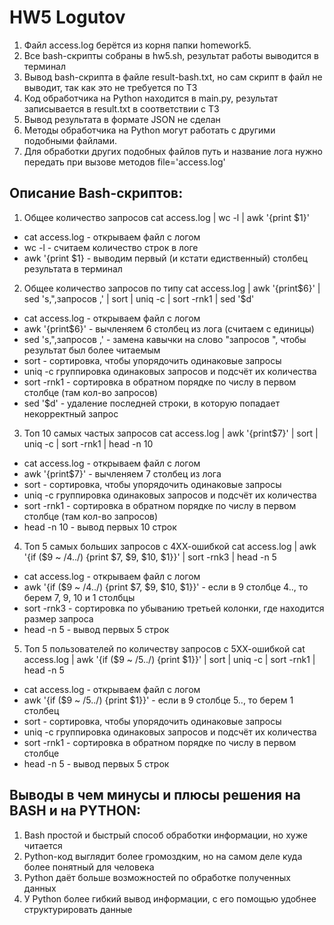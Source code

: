 # HW5 Logutov
1. Файл access.log берётся из корня папки homework5.
2. Все bash-скрипты собраны в hw5.sh, результат работы выводится в терминал
3. Вывод bash-скрипта в файле result-bash.txt, но сам скрипт в файл не выводит, так как это не требуется по ТЗ
4. Код обработчика на Python находится в main.py, результат записывается в result.txt в соответствии с ТЗ
5. Вывод результата в формате JSON не сделан
6. Методы обработчика на Python могут работать с другими подобными файлами.
7. Для обработки других подобных файлов путь и название лога нужно передать при вызове методов file='access.log'

## Описание Bash-скриптов:
1. Общее количество запросов cat access.log | wc -l | awk '{print $1}'
- cat access.log - открываем файл с логом
- wc -l - cчитаем количество строк в логе
- awk '{print $1} - выводим первый (и кстати едиственный) столбец результата в терминал
2. Общее количество запросов по типу cat access.log | awk '{print$6}' | sed 's,",запросов ,' | sort | uniq -c | sort -rnk1 | sed '$d'
- cat access.log - открываем файл с логом
- awk '{print$6}' - вычленяем 6 столбец из лога (считаем с единицы)
- sed 's,",запросов ,' - замена кавычки на слово "запросов ", чтобы результат был более читаемым
- sort - сортировка, чтобы упорядочить одинаковые запросы
- uniq -c группировка одинаковых запросов и подсчёт их количества
- sort -rnk1 - сортировка в обратном порядке по числу в первом столбце (там кол-во запросов)
- sed '$d' - удаление последней строки, в которую попадает некорректный запрос
3. Топ 10 самых частых запросов cat access.log | awk '{print$7}' | sort | uniq -c | sort -rnk1 | head -n 10
- cat access.log - открываем файл с логом
- awk '{print$7}' - вычленяем 7 столбец из лога
- sort - сортировка, чтобы упорядочить одинаковые запросы
- uniq -c группировка одинаковых запросов и подсчёт их количества
- sort -rnk1 - сортировка в обратном порядке по числу в первом столбце (там кол-во запросов)
- head -n 10 - вывод первых 10 строк
4. Топ 5 самых больших запросов с 4ХХ-ошибкой cat access.log | awk '{if ($9 ~ /4../) {print $7, $9, $10, $1}}' | sort -rnk3 | head -n 5
- cat access.log - открываем файл с логом
- awk '{if ($9 ~ /4../) {print $7, $9, $10, $1}}' - если в 9 столбце 4.., то берем 7, 9, 10 и 1 столбцы
- sort -rnk3 - сортировка по убыванию третьей колонки, где находится размер запроса
- head -n 5 - вывод первых 5 строк
5. Топ 5 пользователей по количеству запросов с 5ХХ-ошибкой cat access.log | awk '{if ($9 ~ /5../) {print $1}}' | sort | uniq -c | sort -rnk1 | head -n 5
- cat access.log - открываем файл с логом
- awk '{if ($9 ~ /5../) {print $1}}' - если в 9 столбце 5.., то берем 1 столбец
- sort - сортировка, чтобы упорядочить одинаковые запросы
- uniq -c группировка одинаковых запросов и подсчёт их количества
- sort -rnk1 - сортировка в обратном порядке по числу в первом столбце
- head -n 5 - вывод первых 5 строк

## Выводы в чем минусы и плюсы решения на BASH и на PYTHON:
1. Bash простой и быстрый способ обработки информации, но хуже читается
2. Python-код выглядит более громоздким, но на самом деле куда более понятный для человека 
3. Python даёт больше возможностей по обработке полученных данных
4. У Python более гибкий вывод информации, с его помощью удобнее структурировать данные
